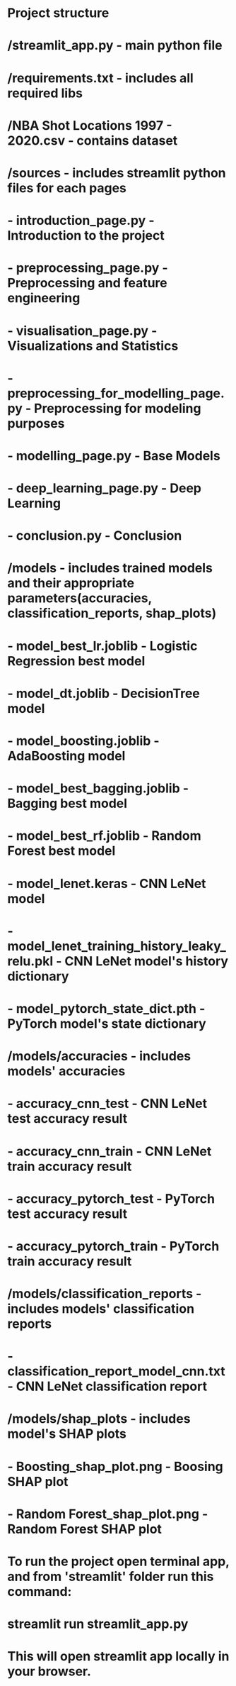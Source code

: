 # Project structure
# 
# /streamlit_app.py - main python file
# /requirements.txt - includes all required libs
# /NBA Shot Locations 1997 - 2020.csv - contains dataset
#
# /sources - includes streamlit python files for each pages
#   - introduction_page.py - Introduction to the project
#   - preprocessing_page.py - Preprocessing and feature engineering
#   - visualisation_page.py - Visualizations and Statistics
#   - preprocessing_for_modelling_page.py - Preprocessing for modeling purposes
#   - modelling_page.py - Base Models
#   - deep_learning_page.py - Deep Learning
#   - conclusion.py - Conclusion
# 
# /models - includes trained models and their appropriate parameters(accuracies, classification_reports, shap_plots)
#   - model_best_lr.joblib - Logistic Regression best model
#   - model_dt.joblib - DecisionTree model
#   - model_boosting.joblib - AdaBoosting model
#   - model_best_bagging.joblib - Bagging best model
#   - model_best_rf.joblib - Random Forest best model
#   - model_lenet.keras - CNN LeNet model
#   - model_lenet_training_history_leaky_relu.pkl - CNN LeNet model's history dictionary
#   - model_pytorch_state_dict.pth - PyTorch model's state dictionary
# 
# /models/accuracies - includes models' accuracies
#   - accuracy_cnn_test - CNN LeNet test accuracy result
#   - accuracy_cnn_train - CNN LeNet train accuracy result
#   - accuracy_pytorch_test - PyTorch test accuracy result
#   - accuracy_pytorch_train - PyTorch train accuracy result
# 
# /models/classification_reports - includes models' classification reports
#   - classification_report_model_cnn.txt - CNN LeNet classification report
#
# /models/shap_plots - includes model's SHAP plots
#   - Boosting_shap_plot.png - Boosing SHAP plot
#   - Random Forest_shap_plot.png - Random Forest SHAP plot

# To run the project open terminal app, and from 'streamlit' folder run this command:
# streamlit run streamlit_app.py
# This will open streamlit app locally in your browser.
